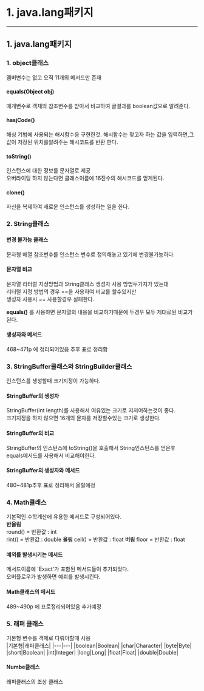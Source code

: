 # 1. java.lang패키지
---
## 1. java.lang패키지

### 1. object클래스
멤버변수는 없고 오직 11개의 메서드만 존재

#### equals(Object obj)
매개변수로 객체의 참조변수를 받아서 비교하여 글결과를 boolean값으로 알려준다.   

#### hasjCode()
해싱 기법에 사용되는 해시함수응 구현한것.
해시함수는 찾고자 하는 값을 입력하면,그 값이 저장된 위치를알려주는 해시코드를 반환 한다.

#### toString()
인스턴스에 대한 정보를 문자열로 제공     
오버라이딩 하지 않는다면 클래스이름에 16진수의 해시코드를 얻게된다.     

#### clone()
자신을 복제하여 새로운 인스턴스를 생성하는 일을 한다.


### 2. String클래스

#### 변경 불가능 클래스
문자형 배열 참조변수를 인스턴스 변수로 정의해놓고 있기에 변경불가능하다.     

#### 문자열 비교
문자열 리터럴 지정방법과 String클래스 생성자 사용 방법두가지가 있는대   
리터럴 지정 방법의 경우 ==을 사용하여 비교를 할수있지만       
생성자 사용시 == 사용할경우 실패한다.

**equals()** 를 사용하면 문자열의 내용을 비교하기때문에 두경우 모두 제대로된 비교가 된다.    

#### 생성자와 메서드
468~471p 에 정리되어있음 추후 표로 정리함


### 3. StringBuffer클래스와 StringBuilder클래스    
인스턴스를 생성할때 크기지정이 가능하다.   

#### StringBuffer의 생성자 
  StringBuffer(int length)를 사용해서 여유있는 크기로 지저어하는것이 좋다.    
  크기지정을 하지 않으면 16개의 문자를 저장할수있는 크기로 생성한다.    
  

#### StringBuffer의 비교
StringBuffer의 인스턴스에 toString()을 호출해서 String인스턴스를 얻은후     
equals메서드를 사용해서 비교해야한다.

#### StringBuffer의 생성자와 메서드
480~481p추후 표로 정리해서 올릴예정


### 4. Math클래스
기본적인 수학계산에 유용한 메서드로 구성되어있다.    
**반올림**     
round() = 반환값 : int      
rint() = 반환값 : double
**올림**
ceil() = 반환값 : float
**버림**
floor = 반환값 : float

#### 예외를 발생시키는 메서드
메서드이름에 'Exact'가 포함된 메서드들이 추가되었다.      
오버플로우가 발생하면 예뢰를 발생시킨다.    
      
      
#### Math클래스의 메서드 
489~490p 에 표로정리되어있음 추가예정


### 5. 래퍼 클래스
기본형 변수를 객체로 다뤄야할때 사용    
|기본형|래퍼클래스|
|---|---|
|boolean|Boolean|
|char|Character|
|byte|Byte|
|short|Boolean|
|int|Integer|
|long|Long|
|float|Float|
|double|Double|


#### Numbe클래스
 래퍼클래스의 조상 클래스
 



